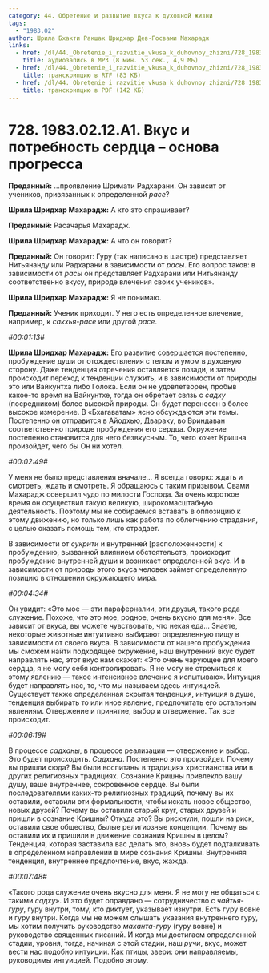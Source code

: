 ```yaml
---
category: 44. Обретение и развитие вкуса к духовной жизни
tags:
  - "1983.02"
author: Шрила Бхакти Ракшак Шридхар Дев-Госвами Махарадж
links:
  - href: /dl/44._Obretenie_i_razvitie_vkusa_k_duhovnoy_zhizni/728_1983.02.12.A1_SridharMj_Vkus_i_potrebnost_serdca--osnova_progressa.mp3
    title: аудиозапись в MP3 (8 мин. 53 сек., 4,9 МБ)
  - href: /dl/44._Obretenie_i_razvitie_vkusa_k_duhovnoy_zhizni/728_1983.02.12.A1_SridharMj_Vkus_i_potrebnost_serdca--osnova_progressa.rtf
    title: транскрипцию в RTF (83 КБ)
  - href: /dl/44._Obretenie_i_razvitie_vkusa_k_duhovnoy_zhizni/728_1983.02.12.A1_SridharMj_Vkus_i_potrebnost_serdca--osnova_progressa.pdf
    title: транскрипцию в PDF (142 КБ)
---
```


# 728. 1983.02.12.A1. Вкус и потребность сердца – основа прогресса

**Преданный:** …проявление Шримати Радхарани. Он зависит от учеников, привязанных к определенной *расе*?

**Шрила Шридхар Махарадж:** А кто это спрашивает?

**Преданный:** Расачарья Махарадж.

**Шрила Шридхар Махарадж:** А что он говорит?

**Преданный:** Он говорит: Гуру (так написано в шастре) представляет Нитьянанду или Радхарани в зависимости от *расы*. Его вопрос таков: в зависимости от *расы* он представляет Радхарани или Нитьянанду соответственно вкусу, природе влечения своих учеников».

**Шрила Шридхар Махарадж:** Я не понимаю.

**Преданный:** Ученик приходит. У него есть определенное влечение, например, к *сакхья-расе* или другой *расе*.

*#00:01:13#*

**Шрила Шридхар Махарадж:** Его развитие совершается постепенно, пробуждение души от отождествления с телом и умом в духовную сторону. Даже тенденция отречения оставляется позади, и затем происходит переход к тенденции служить, и в зависимости от природы это или Вайкунтха либо Голока. Если он не удовлетворен, пробыв какое-то время на Вайкунтхе, тогда он обретает связь с *садху* (посредником) более высокой природы. Он будет перенесен в более высокое измерение. В «Бхагаватам» ясно обсуждаются эти темы. Постепенно он отправится в Айодхью, Двараку, во Вриндаван соответственно природе пробуждения его сердца. Окружение постепенно становится для него безвкусным. То, чего хочет Кришна произойдет, чего бы Он ни хотел.

*#00:02:49#*

У меня не было представления вначале… Я всегда говорю: ждать и смотреть, ждать и смотреть. Я обращаюсь с таким призывом. Свами Махарадж совершил чудо по милости Господа. За очень короткое время он осуществил такую великую, широкомасштабную деятельность. Поэтому мы не собираемся вставать в оппозицию к этому движению, но только лишь как работа по облегчению страдания, с целью оказать помощь тем, кто страдает.

В зависимости от *сукрити* и внутренней [расположенности] к пробуждению, вызванной влиянием обстоятельств, происходит пробуждение внутренней души и возникает определенной вкус. И в зависимости от природы этого вкуса человек займет определенную позицию в отношении окружающего мира.

*#00:04:34#*

Он увидит: «Это мое — эти параферналии, эти друзья, такого рода служение. Похоже, что это мое, родное, очень вкусно для меня». Все зависит от вкуса, вы можете чувствовать, что некая еда… Знаете, некоторые животные интуитивно выбирают определенную пищу в зависимости от своего вкуса. В зависимости от нашего пробуждения мы сможем найти подходящее окружение, наш внутренний вкус будет направлять нас, этот вкус нам скажет: «Это очень чарующее для моего сердца, я не могу себя контролировать. Я не могу не стремиться к этому явлению — такое интенсивное влечение я испытываю». Интуиция будет направлять нас, то, что мы называем здесь интуицией. Существует также определенная скрытая тенденция, интуиция в душе, тенденция выбирать то или иное явление, предпочитать его остальным явлениям. Отвержение и принятие, выбор и отвержение. Так все происходит.

*#00:06:19#*

В процессе *садханы*, в процессе реализации — отвержение и выбор. Это будет происходить. *Садхана*. Постепенно это произойдет. Почему вы пришли сюда? Вы были воспитаны в традициях христианства или в других религиозных традициях. Сознание Кришны привлекло вашу душу, ваше внутреннее, сокровенное сердце. Вы были последователями каких-то религиозных традиций, почему вы их оставили, оставили эти формальности, чтобы искать новое общество, новых друзей? Почему вы оставили старый круг, старых друзей и пришли в сознание Кришны? Откуда это? Вы рискнули, пошли на риск, оставили свое общество, былые религиозные концепции. Почему вы оставили их и пришили в движение сознания Кришны в целом? Тенденция, которая заставила вас делать это, вновь будет подталкивать в определенном направлении в мире сознания Кришны. Внутренняя тенденция, внутреннее предпочтение, вкус, жажда.

*#00:07:48#*

«Такого рода служение очень вкусно для меня. Я не могу не общаться с такими *садху*». И это будет оправдано — сотрудничество с *чайтья-гуру*, гуру внутри, тому, кто диктует, указывает изнутри. Есть гуру вовне и гуру внутри. Когда мы не можем слышать указания внутреннего гуру, мы хотим получить руководство *маханта-гуру* (гуру вовне) и руководство священных писаний. И когда мы достигаем определенной стадии, уровня, тогда, начиная с этой стадии, наш *ручи*, вкус, может вести нас подобно интуиции. Как птицы, звери: они направляемы, руководимы интуицией. Подобно этому.

